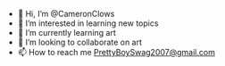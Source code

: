 - 👋 Hi, I’m @CameronClows
- 👀 I’m interested in learning new topics
- 🌱 I’m currently learning art
- 💞️ I’m looking to collaborate on art
- 📫 How to reach me PrettyBoySwag2007@gmail.com



